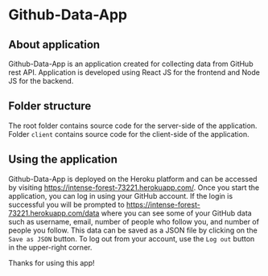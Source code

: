 # Github-Data-App

## About application

Github-Data-App is an application created for collecting data from GitHub rest API. Application is developed using React JS for the frontend and Node JS for the backend.

## Folder structure

The root folder contains source code for the server-side of the application. Folder `client` contains source code for the client-side of the application.

## Using the application

Github-Data-App is deployed on the Heroku platform and can be accessed by visiting https://intense-forest-73221.herokuapp.com/. Once you start the application, you can log in using your GitHub account. If the login is successful you will be prompted to https://intense-forest-73221.herokuapp.com/data where you can see some of your GitHub data such as username, email, number of people who follow you, and number of people you follow. This data can be saved as a JSON file by clicking on the `Save as JSON` button. To log out from your account, use the `Log out` button in the upper-right corner.

Thanks for using this app!
